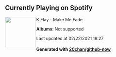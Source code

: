 ## Currently Playing on Spotify

[<img align="left" width="100" src="https://i.scdn.co/image/ab67616d0000b2733c3fc756baab3bf876ea2571">](https://open.spotify.com/album/1vaWeiw4ZUCd6ms5pQ19jM)

K.Flay - Make Me Fade

**Albums**: Not supported

Last updated at 02/22/2021 18:27

#### Generated with [20chan/github-now](https://github.com/20chan/github-now)


<!--
**20chan/20chan** is a ✨ _special_ ✨ repository because its `README.md` (this file) appears on your GitHub profile.

Here are some ideas to get you started:

- 🔭 I’m currently working on ...
- 🌱 I’m currently learning ...
- 👯 I’m looking to collaborate on ...
- 🤔 I’m looking for help with ...
- 💬 Ask me about ...
- 📫 How to reach me: ...
- 😄 Pronouns: ...
- ⚡ Fun fact: ...
-->
